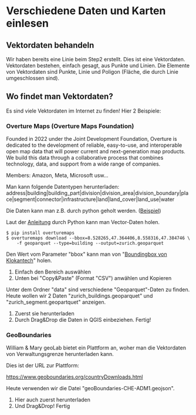 # Verschiedene Daten und Karten einlesen

## Vektordaten behandeln

Wir haben bereits eine Linie beim Step2 erstellt. Dies ist eine Vektordaten. 
Vektordaten bestehen, einfach gesagt, aus Punkte und Linien. Die Elemente von Vektordaten sind Punkte, Linie und Poligon (Fläche, die durch Linie umgeschlossen sind).

## Wo findet man Vektordaten?

Es sind viele Vektordaten im Internet zu finden! Hier 2 Beispiele:

### Overture Maps (Overture Maps Foundation)

Founded in 2022 under the Joint Development Foundation, Overture is dedicated to the development of reliable, easy-to-use, and interoperable open map data that will power current and next-generation map products. We build this data through a collaborative process that combines technology, data, and support from a wide range of companies.

Members: Amazon, Meta, Microsoft usw...

Man kann folgende Datentypen herunterladen: address|building|building_part|division|division_area|division_boundary|place|segment|connector|infrastructure|land|land_cover|land_use|water

Die Daten kann man z.B. durch python geholt werden. ([Beispiel](https://colab.research.google.com/drive/1yjS37YgWVqVXvzZFJ8XLmUmCbOeQygFA?usp=sharing))

Laut der [Anleitung](https://docs.overturemaps.org/getting-data/overturemaps-py/) durch Python kann man Vector-Daten holen.

```
$ pip install overturemaps
$ overturemaps download --bbox=8.528265,47.364406,8.558316,47.384746 \
    -f geoparquet --type=building --output=zurich.geoparquet
```

Den Wert vom Parameter "bbox" kann man von "[Boundingbox von Klokantech](https://boundingbox.klokantech.com/)" holen. 

1. Einfach den Bereich auswählen 
1. Unten bei "Copy&Paste" (Format "CSV") anwählen und Kopieren

Unter dem Ordner "data" sind verschiedene "Geoparquet"-Daten zu finden. Heute wollen wir 2 Daten "zurich_buildings.geoparquet" und "zurich_segment.geopartquet" anzeigen. 
1. Zuerst sie herunterladen
1. Durch Drag&Drop die Daten in QGIS einbeziehen.  Fertig!



### GeoBoundaries

William & Mary geoLab bietet ein Plattform an, woher man die Vektordaten von Verwaltungsgrenze herunterladen kann.

Dies ist der URL zur Plattform:

https://www.geoboundaries.org/countryDownloads.html

Heute verwenden wir die Datei "geoBoundaries-CHE-ADM1.geojson". 
1. Hier auch zuerst herunterladen
1. Und Drag&Drop! Fertig


